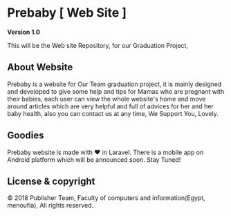 # Prebaby [ Web Site ]

**Version 1.0**

This will be the Web site Repository, for our Graduation Project,

## About Website

Prebaby is a website for Our Team graduation project, it is mainly designed and developed to give some help and tips for Mamas who are pregnant with their babies, each user can view the whole website's home and move around articles which are very helpful and full of advices for her and her baby health, also you can contact us at any time, We Support You, Lovely.

## Goodies

Prebaby website is made with ❤️ in Laravel.
There is a mobile app on Android platform which will be announced soon. Stay Tuned!

## License & copyright

© 2018 Publisher Team, Faculty of computers and information(Egypt, menoufia), All rights reserved.

